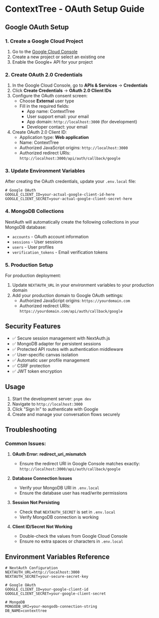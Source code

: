 # ContextTree - OAuth Setup Guide

## Google OAuth Setup

### 1. Create a Google Cloud Project

1. Go to the [Google Cloud Console](https://console.cloud.google.com/)
2. Create a new project or select an existing one
3. Enable the Google+ API for your project

### 2. Create OAuth 2.0 Credentials

1. In the Google Cloud Console, go to **APIs & Services** → **Credentials**
2. Click **Create Credentials** → **OAuth 2.0 Client IDs**
3. Configure the OAuth consent screen:
   - Choose **External** user type
   - Fill in the required fields:
     - App name: ContextTree
     - User support email: your email
     - App domain: `http://localhost:3000` (for development)
     - Developer contact: your email
4. Create OAuth 2.0 Client ID:
   - Application type: **Web application**
   - Name: ContextTree
   - Authorized JavaScript origins: `http://localhost:3000`
   - Authorized redirect URIs: `http://localhost:3000/api/auth/callback/google`

### 3. Update Environment Variables

After creating the OAuth credentials, update your `.env.local` file:

```env
# Google OAuth
GOOGLE_CLIENT_ID=your-actual-google-client-id-here
GOOGLE_CLIENT_SECRET=your-actual-google-client-secret-here
```

### 4. MongoDB Collections

NextAuth will automatically create the following collections in your MongoDB database:

- `accounts` - OAuth account information
- `sessions` - User sessions
- `users` - User profiles
- `verification_tokens` - Email verification tokens

### 5. Production Setup

For production deployment:

1. Update `NEXTAUTH_URL` in your environment variables to your production domain
2. Add your production domain to Google OAuth settings:
   - Authorized JavaScript origins: `https://yourdomain.com`
   - Authorized redirect URIs: `https://yourdomain.com/api/auth/callback/google`

## Security Features

- ✅ Secure session management with NextAuth.js
- ✅ MongoDB adapter for persistent sessions
- ✅ Protected API routes with authentication middleware
- ✅ User-specific canvas isolation
- ✅ Automatic user profile management
- ✅ CSRF protection
- ✅ JWT token encryption

## Usage

1. Start the development server: `pnpm dev`
2. Navigate to `http://localhost:3000`
3. Click "Sign In" to authenticate with Google
4. Create and manage your conversation flows securely

## Troubleshooting

### Common Issues:

1. **OAuth Error: redirect_uri_mismatch**

   - Ensure the redirect URI in Google Console matches exactly: `http://localhost:3000/api/auth/callback/google`

2. **Database Connection Issues**

   - Verify your MongoDB URI in `.env.local`
   - Ensure the database user has read/write permissions

3. **Session Not Persisting**

   - Check that `NEXTAUTH_SECRET` is set in `.env.local`
   - Verify MongoDB connection is working

4. **Client ID/Secret Not Working**
   - Double-check the values from Google Cloud Console
   - Ensure no extra spaces or characters in `.env.local`

## Environment Variables Reference

```env
# NextAuth Configuration
NEXTAUTH_URL=http://localhost:3000
NEXTAUTH_SECRET=your-secure-secret-key

# Google OAuth
GOOGLE_CLIENT_ID=your-google-client-id
GOOGLE_CLIENT_SECRET=your-google-client-secret

# MongoDB
MONGODB_URI=your-mongodb-connection-string
DB_NAME=contexttree
```
